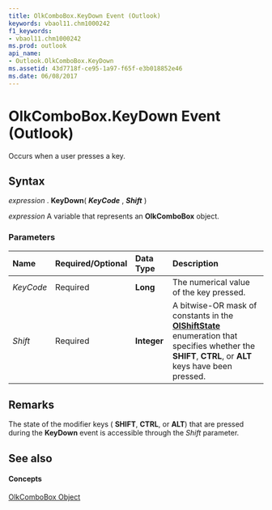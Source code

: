 ```yaml
---
title: OlkComboBox.KeyDown Event (Outlook)
keywords: vbaol11.chm1000242
f1_keywords:
- vbaol11.chm1000242
ms.prod: outlook
api_name:
- Outlook.OlkComboBox.KeyDown
ms.assetid: 43d7718f-ce95-1a97-f65f-e3b018852e46
ms.date: 06/08/2017
---
```



# OlkComboBox.KeyDown Event (Outlook)

Occurs when a user presses a key.


## Syntax

 _expression_ . **KeyDown**( **_KeyCode_** , **_Shift_** )

 _expression_ A variable that represents an **OlkComboBox** object.


### Parameters



|**Name**|**Required/Optional**|**Data Type**|**Description**|
|:-----|:-----|:-----|:-----|
| _KeyCode_|Required| **Long**|The numerical value of the key pressed.|
| _Shift_|Required| **Integer**|A bitwise-OR mask of constants in the  **[OlShiftState](Outlook.OlShiftState.md)** enumeration that specifies whether the **SHIFT**,  **CTRL**, or  **ALT** keys have been pressed.|

## Remarks

The state of the modifier keys ( **SHIFT**,  **CTRL**, or  **ALT**) that are pressed during the  **KeyDown** event is accessible through the _Shift_ parameter.


## See also


#### Concepts


[OlkComboBox Object](Outlook.OlkComboBox.md)

